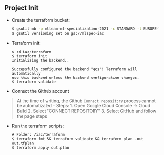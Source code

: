 ## Project Init
- Create the terraform bucket:
    ```bash
    $ gsutil mb -p mlteam-ml-specialization-2021 -c STANDARD -l EUROPE-WEST1 -b on gs://mlspec-iac
    $ gsutil versioning set on gs://mlspec-iac
    ```
- Terraform init:
    ```
    $ cd iac/terraform
    $ terraform init
    Initializing the backend...

    Successfully configured the backend "gcs"! Terraform will automatically
    use this backend unless the backend configuration changes.
    $ terraform validate
    ```

- Connect the Github account
> At the time of writing, the Github `Connect repository` process cannot be automatizated
    - Steps:
        1. Open Google Cloud Console -> Cloud Build 
        2. Select "CONNECT REPOSITORY"
        3. Select GitHub and follow the page steps

- Run the terraform scripts:
    ```
    # Folder: /iac/terraform
    $ terraform fmt && terraform validate && terraform plan -out out.tfplan
    $ terraform apply out.plan
    ```
    